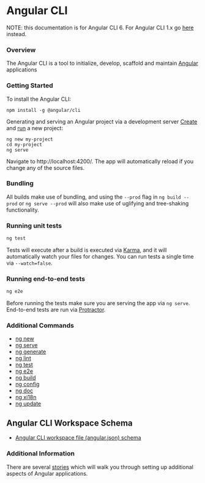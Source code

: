 <!-- Links in /docs/documentation should NOT have `.md` at the end, because they end up in our wiki at release. -->

# Angular CLI

NOTE: this documentation is for Angular CLI 6. For Angular CLI 1.x go [here](1-x/home) instead.

### Overview
The Angular CLI is a tool to initialize, develop, scaffold  and maintain [Angular](https://angular.io) applications

### Getting Started
To install the Angular CLI:
```
npm install -g @angular/cli
```

Generating and serving an Angular project via a development server
[Create](new) and [run](serve) a new project:
```
ng new my-project
cd my-project
ng serve
```
Navigate to http://localhost:4200/. The app will automatically reload if you change any of the source files.

### Bundling

All builds make use of bundling, and using the `--prod` flag in  `ng build --prod`
or `ng serve --prod` will also make use of uglifying and tree-shaking functionality.

### Running unit tests

```bash
ng test
```

Tests will execute after a build is executed via [Karma](http://karma-runner.github.io/0.13/index.html), and it will automatically watch your files for changes. You can run tests a single time via `--watch=false`.

### Running end-to-end tests

```bash
ng e2e
```

Before running the tests make sure you are serving the app via `ng serve`.
End-to-end tests are run via [Protractor](https://angular.github.io/protractor/).

### Additional Commands
* [ng new](new)
* [ng serve](serve)
* [ng generate](generate)
* [ng lint](lint)
* [ng test](test)
* [ng e2e](e2e)
* [ng build](build)
* [ng config](config)
* [ng doc](doc)
* [ng xi18n](xi18n)
* [ng update](update)

## Angular CLI Workspace Schema
* [Angular CLI workspace file (angular.json) schema](angular-workspace)

### Additional Information
There are several [stories](stories) which will walk you through setting up
additional aspects of Angular applications.
